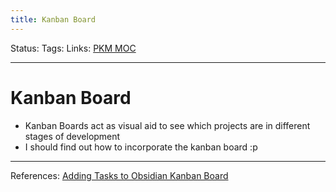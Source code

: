 ```yaml
---
title: Kanban Board
---
```

Status:
Tags:
Links: [PKM MOC](out/pkm-moc.md)
___
# Kanban Board
- Kanban Boards act as visual aid to see which projects are in different stages of development
- I should find out how to incorporate the kanban board :p


___
References: [Adding Tasks to Obsidian Kanban Board](https://github.com/chhoumann/quickadd/blob/master/docs/Examples/Capture_AddTaskToKanbanBoard.md)